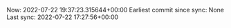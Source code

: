 Now: 2022-07-22 19:37:23.315644+00:00 Earliest commit since sync: None Last sync: 2022-07-22 17:27:56+00:00
